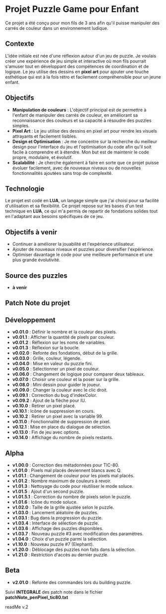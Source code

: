 # Projet Puzzle Game pour Enfant

Ce projet a été conçu pour mon fils de 3 ans afin qu'il puisse manipuler des carrés de couleur dans un environnement ludique.

## Contexte

L'idée initiale est née d'une réflexion autour d'un jeu de puzzle. Je voulais créer une expérience de jeu simple et interactive où mon fils pourrait s'amuser tout en développant des compétences de coordination et de logique. Le jeu utilise des dessins en **pixel art** pour ajouter une touche esthétique qui est à la fois rétro et facilement compréhensible pour un jeune enfant.

## Objectifs

- **Manipulation de couleurs** : L'objectif principal est de permettre à l'enfant de manipuler des carrés de couleur, en améliorant sa reconnaissance des couleurs et sa capacité à résoudre des puzzles simples.
- **Pixel Art** : Le jeu utilise des dessins en pixel art pour rendre les visuels attrayants et facilement lisibles.
- **Design et Optimisation** : Je me concentre sur la recherche du meilleur design pour l'interface du jeu et l'optimisation du code afin qu'il soit facile à comprendre et à étendre. Mon but est de maintenir le code propre, modulaire, et évolutif.
- **Scalabilité** : Je cherche également à faire en sorte que ce projet puisse évoluer facilement, avec de nouveaux niveaux ou de nouvelles fonctionnalités ajoutées sans trop de complexité.

## Technologie

Le projet est codé en **LUA**, un langage simple que j'ai choisi pour sa facilité d'utilisation et sa flexibilité. Ce projet repose sur les bases d'un test technique en **LUA**, ce qui m'a permis de repartir de fondations solides tout en l'adaptant aux besoins spécifiques de ce jeu.

## Objectifs à venir

- Continuer à améliorer la jouabilité et l'expérience utilisateur.
- Ajouter de nouveaux niveaux et puzzles pour diversifier l'expérience.
- Optimiser davantage le code pour une meilleure performance et une plus grande évolutivité.

## Source des puzzles

- **à venir**

## Patch Note du projet

## Développement

- **v0.01.0** : Définir le nombre et la couleur des pixels.
- **v0.01.1** : Afficher la quantité de pixels par couleur.
- **v0.01.2** : Réflexion sur les noms de variables.
- **v0.01.3** : Réflexion sur la boucle.
- **v0.02.0** : Refonte des fondations, début de la grille.
- **v0.03.0** : Grille, couleur, légende.
- **v0.04.0** : Mise en valeur du puzzle fini.
- **v0.05.0** : Sélectionner un pixel de couleur.
- **v0.06.0** : Changement de logique pour comparer deux tableaux.
- **v0.07.0** : Choisir une couleur et la poser sur la grille.
- **v0.08.0** : Mini dessin pour guider le joueur.
- **v0.09.0** : Changer la couleur avec le clic droit.
- **v0.09.1** : Correction du bug d'indexColor.
- **v0.09.2** : Ajout de la flèche pour IU.
- **v0.10.0** : Retirer un pixel placé.
- **v0.10.1** : Icône de suppression en cours.
- **v0.10.2** : Retirer un pixel avec la variable 99.
- **v0.11.0** : Fonctionnalité de suppression de pixel.
- **v0.12.1** : Mise en place du dialogue de sélection.
- **v0.13.0** : Fin de jeu avec options.
- **v0.14.0** : Affichage du nombre de pixels restants.

## Alpha

- **v1.00.0** : Correction des métadonnées pour TIC-80.
- **v1.01.0** : Pixels mal placés deviennent blancs avec Q.
- **v1.01.1** : Changement de couleur pour les pixels mal placés.
- **v1.01.2** : Nombre maximum de couleurs à revoir.
- **v1.01.3** : Nettoyage du code pour réutiliser le mode soluce.
- **v1.01.5** : Ajout d'un second puzzle.
- **v1.01.5.1** : Correction du nombre de pixels selon le puzzle.
- **v1.01.6** : Icône du mode soluce.
- **v1.02.0** : Taille de la grille ajustée selon le puzzle.
- **v1.03.0** : Lancement aléatoire de puzzles.
- **v1.03.1** : Bug dans la progression du puzzle.
- **v1.03.4** : Interface de sélection de puzzle.
- **v1.03.6** : Affichage des puzzles disponibles.
- **v1.03.7** : Nouveau puzzle #3 avec modification des paramètres.
- **v1.04.0** : Choix d'un puzzle parmi la sélection.
- **v1.10.0** : Nouveau puzzle #7 (Elephant).
- **v1.20.0** : Déblocage des puzzles non faits dans la sélection.
- **v1.21.0** : Restriction d'accès au dernier puzzle.

## Beta

- **v2.01.0** : Refonte des commandes lors du building puzzle.

Suivi **INTEGRALE** des patch note dans le fichier **patchNote_penPixel_tic80.txt**

readMe v.2